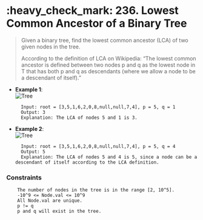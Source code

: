 <h1>:heavy_check_mark: 236. Lowest Common Ancestor of a Binary Tree</h1>
<blockquote>
Given a binary tree, find the lowest common ancestor (LCA) of two given nodes in the tree.

According to the definition of LCA on Wikipedia: “The lowest common ancestor is defined between two nodes p and q as the lowest node in T that has both p and q as descendants (where we allow a node to be a descendant of itself).”
</blockquote>

* **Example 1**:<br>
![Tree](https://assets.leetcode.com/uploads/2018/12/14/binarytree.png)

        Input: root = [3,5,1,6,2,0,8,null,null,7,4], p = 5, q = 1
        Output: 3
        Explanation: The LCA of nodes 5 and 1 is 3.

* **Example 2**:<br>
![Tree](https://assets.leetcode.com/uploads/2018/12/14/binarytree.png)

        Input: root = [3,5,1,6,2,0,8,null,null,7,4], p = 5, q = 4
        Output: 5
        Explanation: The LCA of nodes 5 and 4 is 5, since a node can be a descendant of itself according to the LCA definition.


### **Constraints** 

        The number of nodes in the tree is in the range [2, 10^5].
        -10^9 <= Node.val <= 10^9
        All Node.val are unique.
        p != q
        p and q will exist in the tree.